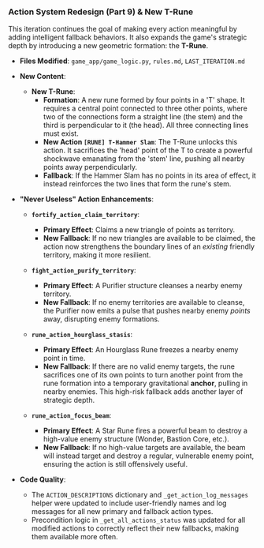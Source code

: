 ### Action System Redesign (Part 9) & New T-Rune

This iteration continues the goal of making every action meaningful by adding intelligent fallback behaviors. It also expands the game's strategic depth by introducing a new geometric formation: the **T-Rune**.

-   **Files Modified**: `game_app/game_logic.py`, `rules.md`, `LAST_ITERATION.md`

-   **New Content**:
    -   **New T-Rune**:
        -   **Formation**: A new rune formed by four points in a 'T' shape. It requires a central point connected to three other points, where two of the connections form a straight line (the stem) and the third is perpendicular to it (the head). All three connecting lines must exist.
        -   **New Action `[RUNE] T-Hammer Slam`**: The T-Rune unlocks this action. It sacrifices the 'head' point of the T to create a powerful shockwave emanating from the 'stem' line, pushing all nearby points away perpendicularly.
        -   **Fallback**: If the Hammer Slam has no points in its area of effect, it instead reinforces the two lines that form the rune's stem.

-   **"Never Useless" Action Enhancements**:
    -   **`fortify_action_claim_territory`**:
        -   **Primary Effect**: Claims a new triangle of points as territory.
        -   **New Fallback**: If no new triangles are available to be claimed, the action now strengthens the boundary lines of an *existing* friendly territory, making it more resilient.

    -   **`fight_action_purify_territory`**:
        -   **Primary Effect**: A Purifier structure cleanses a nearby enemy territory.
        -   **New Fallback**: If no enemy territories are available to cleanse, the Purifier now emits a pulse that pushes nearby enemy *points* away, disrupting enemy formations.

    -   **`rune_action_hourglass_stasis`**:
        -   **Primary Effect**: An Hourglass Rune freezes a nearby enemy point in time.
        -   **New Fallback**: If there are no valid enemy targets, the rune sacrifices one of its own points to turn another point from the rune formation into a temporary gravitational **anchor**, pulling in nearby enemies. This high-risk fallback adds another layer of strategic depth.

    -   **`rune_action_focus_beam`**:
        -   **Primary Effect**: A Star Rune fires a powerful beam to destroy a high-value enemy structure (Wonder, Bastion Core, etc.).
        -   **New Fallback**: If no high-value targets are available, the beam will instead target and destroy a regular, vulnerable enemy point, ensuring the action is still offensively useful.

-   **Code Quality**:
    -   The `ACTION_DESCRIPTIONS` dictionary and `_get_action_log_messages` helper were updated to include user-friendly names and log messages for all new primary and fallback action types.
    -   Precondition logic in `_get_all_actions_status` was updated for all modified actions to correctly reflect their new fallbacks, making them available more often.